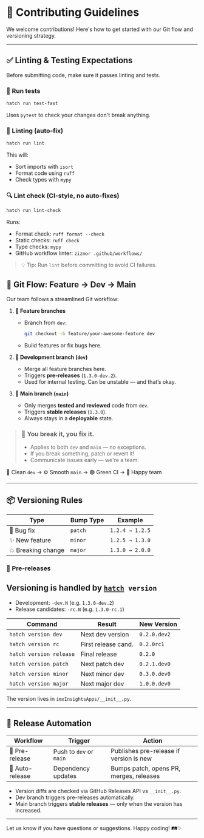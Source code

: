 # 🤝 Contributing Guidelines

We welcome contributions! Here's how to get started with our Git flow and versioning strategy.

---

## ✅ Linting & Testing Expectations

Before submitting code, make sure it passes linting and tests.

### 🧪 Run tests

```bash
hatch run test-fast
```

Uses `pytest` to check your changes don't break anything.

### 🧼 Linting (auto-fix)

```bash
hatch run lint
```

This will:
- Sort imports with `isort`
- Format code using `ruff`
- Check types with `mypy`

### 🔍 Lint check (CI-style, no auto-fixes)

```bash
hatch run lint-check
```

Runs:
- Format check: `ruff format --check`
- Static checks: `ruff check`
- Type checks: `mypy`
- GitHub workflow linter: `zizmor .github/workflows/`

> 💡 Tip: Run `lint` before committing to avoid CI failures.

## 🌱 Git Flow: Feature → Dev → Main

Our team follows a streamlined Git workflow:

1. **🌿 Feature branches**
   - Branch from `dev`:  
     ```bash
     git checkout -b feature/your-awesome-feature dev
     ```
   - Build features or fix bugs here.

2. **🌊 Development branch (`dev`)**
   - Merge all feature branches here.
   - Triggers **pre-releases** (`1.3.0-dev.2`).
   - Used for internal testing. Can be unstable — and that’s okay.

3. **🚀 Main branch (`main`)**
   - Only merges **tested and reviewed** code from `dev`.
   - Triggers **stable releases** (`1.3.0`).
   - Always stays in a **deployable** state.

> ### 🔁 You break it, you fix it.
> - Applies to both `dev` and `main` — no exceptions.
> - If you break something, patch or revert it!
> - Communicate issues early — we're a team.

🧼 Clean `dev` → ⚙️ Smooth `main` → 🟢 Green CI → 🍻 Happy team

---

## 📦 Versioning Rules

| Type                  | Bump Type | Example           |
|-----------------------|-----------|-------------------|
| 🐞 Bug fix             | `patch`   | `1.2.4 → 1.2.5`    |
| ✨ New feature         | `minor`   | `1.2.5 → 1.3.0`    |
| 💥 Breaking change     | `major`   | `1.3.0 → 2.0.0`    |

### 🧪 Pre-releases

Versioning is handled by [`hatch`](https://hatch.pypa.io/)` version`
- 
- Development: `-dev.N` (e.g. `1.3.0-dev.2`)
- Release candidates: `-rc.N` (e.g. `1.3.0-rc.1`)

| Command                   | Result              | New Version  |
|---------------------------| ------------------- | ------------ |
| `hatch version dev`       | Next dev version    | `0.2.0.dev2` |
| `hatch version rc`        | First release cand. | `0.2.0rc1`   |
| `hatch version release`   | Final release       | `0.2.0`      |
| `hatch version patch`     | Next patch dev      | `0.2.1.dev0` |
| `hatch version minor`     | Next minor dev      | `0.3.0.dev0` |
| `hatch version major`     | Next major dev      | `1.0.0.dev0` |

The version lives in `imxInsightsApps/__init__.py`.

---

## 🚀 Release Automation

| Workflow         | Trigger                  | Action                                                            |
|------------------|--------------------------|-------------------------------------------------------------------|
| 🧪 Pre-release    | Push to `dev` or `main`  | Publishes pre-release if version is new                          |
| 🤖 Auto-release   | Dependency updates       | Bumps patch, opens PR, merges, releases                          |

- Version diffs are checked via GitHub Releases API vs `__init__.py`.
- Dev branch triggers pre-releases automatically.
- Main branch triggers **stable releases** — only when the version has increased.

---

Let us know if you have questions or suggestions. Happy coding! 🛤️✨
